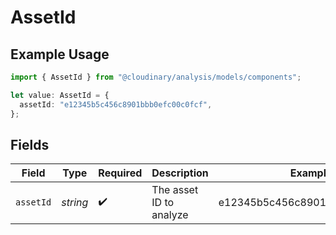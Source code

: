# AssetId

## Example Usage

```typescript
import { AssetId } from "@cloudinary/analysis/models/components";

let value: AssetId = {
  assetId: "e12345b5c456c8901bbb0efc00c0fcf",
};
```

## Fields

| Field                           | Type                            | Required                        | Description                     | Example                         |
| ------------------------------- | ------------------------------- | ------------------------------- | ------------------------------- | ------------------------------- |
| `assetId`                       | *string*                        | :heavy_check_mark:              | The asset ID to analyze         | e12345b5c456c8901bbb0efc00c0fcf |